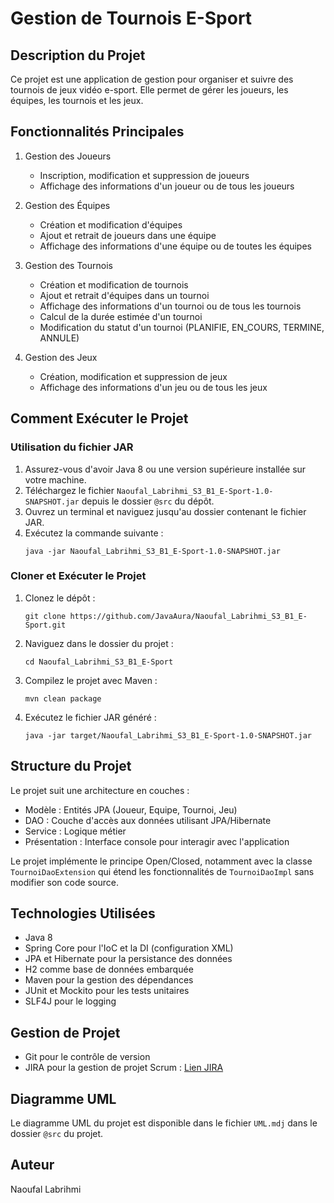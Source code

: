 # Gestion de Tournois E-Sport

## Description du Projet

Ce projet est une application de gestion pour organiser et suivre des tournois de jeux vidéo e-sport. Elle permet de gérer les joueurs, les équipes, les tournois et les jeux.

## Fonctionnalités Principales

1. Gestion des Joueurs

   - Inscription, modification et suppression de joueurs
   - Affichage des informations d'un joueur ou de tous les joueurs

2. Gestion des Équipes

   - Création et modification d'équipes
   - Ajout et retrait de joueurs dans une équipe
   - Affichage des informations d'une équipe ou de toutes les équipes

3. Gestion des Tournois

   - Création et modification de tournois
   - Ajout et retrait d'équipes dans un tournoi
   - Affichage des informations d'un tournoi ou de tous les tournois
   - Calcul de la durée estimée d'un tournoi
   - Modification du statut d'un tournoi (PLANIFIE, EN_COURS, TERMINE, ANNULE)

4. Gestion des Jeux
   - Création, modification et suppression de jeux
   - Affichage des informations d'un jeu ou de tous les jeux

## Comment Exécuter le Projet

### Utilisation du fichier JAR

1. Assurez-vous d'avoir Java 8 ou une version supérieure installée sur votre machine.
2. Téléchargez le fichier `Naoufal_Labrihmi_S3_B1_E-Sport-1.0-SNAPSHOT.jar` depuis le dossier `@src` du dépôt.
3. Ouvrez un terminal et naviguez jusqu'au dossier contenant le fichier JAR.
4. Exécutez la commande suivante :
   ```
   java -jar Naoufal_Labrihmi_S3_B1_E-Sport-1.0-SNAPSHOT.jar
   ```

### Cloner et Exécuter le Projet

1. Clonez le dépôt :
   ```
   git clone https://github.com/JavaAura/Naoufal_Labrihmi_S3_B1_E-Sport.git
   ```
2. Naviguez dans le dossier du projet :
   ```
   cd Naoufal_Labrihmi_S3_B1_E-Sport
   ```
3. Compilez le projet avec Maven :
   ```
   mvn clean package
   ```
4. Exécutez le fichier JAR généré :
   ```
   java -jar target/Naoufal_Labrihmi_S3_B1_E-Sport-1.0-SNAPSHOT.jar
   ```

## Structure du Projet

Le projet suit une architecture en couches :

- Modèle : Entités JPA (Joueur, Equipe, Tournoi, Jeu)
- DAO : Couche d'accès aux données utilisant JPA/Hibernate
- Service : Logique métier
- Présentation : Interface console pour interagir avec l'application

Le projet implémente le principe Open/Closed, notamment avec la classe `TournoiDaoExtension` qui étend les fonctionnalités de `TournoiDaoImpl` sans modifier son code source.

## Technologies Utilisées

- Java 8
- Spring Core pour l'IoC et la DI (configuration XML)
- JPA et Hibernate pour la persistance des données
- H2 comme base de données embarquée
- Maven pour la gestion des dépendances
- JUnit et Mockito pour les tests unitaires
- SLF4J pour le logging

## Gestion de Projet

- Git pour le contrôle de version
- JIRA pour la gestion de projet Scrum : [Lien JIRA](https://naoufallabrihmi.atlassian.net/jira/software/projects/ES/boards/2)

## Diagramme UML

Le diagramme UML du projet est disponible dans le fichier `UML.mdj` dans le dossier `@src` du projet.

## Auteur

Naoufal Labrihmi

